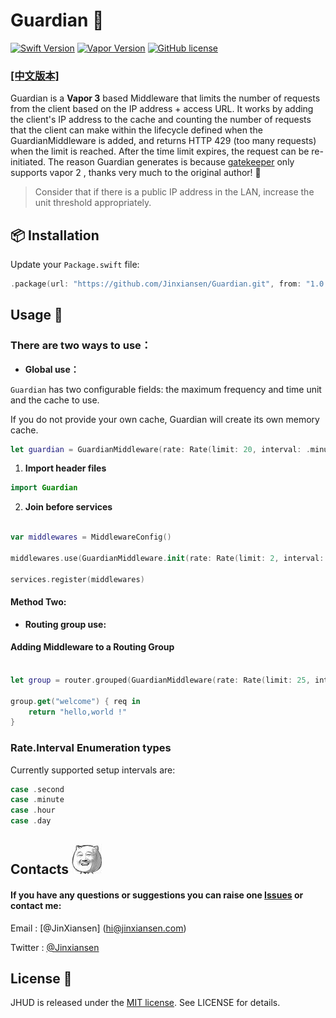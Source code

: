 
# Guardian 🦁
[![Swift Version](https://img.shields.io/badge/Swift-4-brightgreen.svg)](http://swift.org)
[![Vapor Version](https://img.shields.io/badge/Vapor-3-F6CBCA.svg)](http://vapor.codes)
[![GitHub license](https://img.shields.io/badge/license-MIT-blue.svg)](LICENSE)

### [[中文版本]](README_CN.md)

Guardian is a **Vapor 3** based Middleware that limits the number of requests from the client based on the IP address + access URL.
It works by adding the client's IP address to the cache and counting the number of requests that the client can make within the lifecycle defined when the GuardianMiddleware is added, and returns HTTP 429 (too many requests) when the limit is reached. After the time limit expires, the request can be re-initiated. 
The reason Guardian generates is because [gatekeeper](https://github.com/nodes-vapor/gatekeeper) only supports vapor 2 , thanks very much to the original author! 🍺

> Consider that if there is a public IP address in the LAN, increase the unit threshold appropriately.


## 📦 Installation

Update your `Package.swift` file:

```swift
.package(url: "https://github.com/Jinxiansen/Guardian.git", from: "1.0.5")
```


## Usage 🚀

### There are two ways to use：

* **Global use：**


`Guardian` has two configurable fields: the maximum frequency and time unit and the cache to use.

If you do not provide your own cache, Guardian will create its own memory cache.

```swift
let guardian = GuardianMiddleware(rate: Rate(limit: 20, interval: .minute))

```

1. **Import header files**

```swift
import Guardian
```

2. **Join before services**

```swift

var middlewares = MiddlewareConfig() 

middlewares.use(GuardianMiddleware.init(rate: Rate(limit: 2, interval: .minute)))

services.register(middlewares)

```


#### Method Two:

* **Routing group use:**

#### Adding Middleware to a Routing Group

```Swift
 
let group = router.grouped(GuardianMiddleware(rate: Rate(limit: 25, interval: .minute)))

group.get("welcome") { req in
    return "hello,world !"
}
```


### Rate.Interval Enumeration types

Currently supported setup intervals are:

```swift
case .second
case .minute
case .hour
case .day
```

## Contacts	![](image/zz.jpg)

#### If you have any questions or suggestions you can raise one [Issues](https://github.com/Jinxiansen/Guardian/issues) or contact me:
Email : [@JinXiansen] (hi@jinxiansen.com)

Twitter : [@Jinxiansen](https://twitter.com/jinxiansen)

## License 📄


JHUD is released under the [MIT license](LICENSE). See LICENSE for details.
